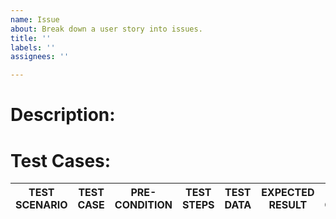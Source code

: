 ```yaml
---
name: Issue
about: Break down a user story into issues.
title: ''
labels: ''
assignees: ''

---
```


# Description:

# Test Cases:
TEST SCENARIO | TEST CASE | PRE-CONDITION | TEST STEPS | TEST DATA | EXPECTED RESULT | POST CONDITION
---------------- | ------------ | ----------------- | ------------- | ----------- | ------------------- | -----------------
